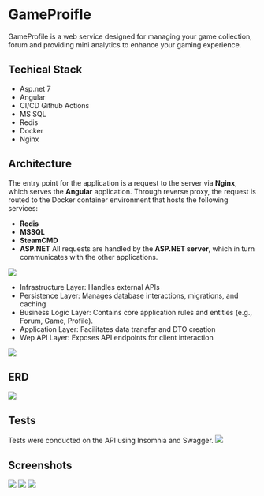 # GameProifle
GameProfile is a web service designed for managing your game collection, forum and providing mini analytics to enhance your gaming experience.
## Techical Stack
* Asp.net 7
* Angular
* CI/CD Github Actions
* MS SQL
* Redis
* Docker
* Nginx
## Architecture 
The entry point for the application is a request to the server via **Nginx**, which serves the **Angular** application. Through reverse proxy, the request is routed to the Docker container environment that hosts the following services:
- **Redis**
- **MSSQL**
- **SteamCMD**
- **ASP.NET**
All requests are handled by the **ASP.NET server**, which in turn communicates with the other applications.

![](/Screenshots/Scheme.png)
* Infrastructure Layer: Handles external APIs 
* Persistence Layer: Manages database interactions, migrations, and caching
* Business Logic Layer: Contains core application rules and entities (e.g., Forum, Game, Profile).
* Application Layer: Facilitates data transfer and DTO creation
* Wep API Layer: Exposes API endpoints for client interaction

![](/Screenshots/Layers.png)
## ERD
![](/Screenshots/ERD.png)
## Tests
Tests were conducted on the API using Insomnia and Swagger. 
![](/Screenshots/Insomnia.png)
## Screenshots
![](/Screenshots/Catalog.png)
![](/Screenshots/Game.png)
![](/Screenshots/Stats.png)
